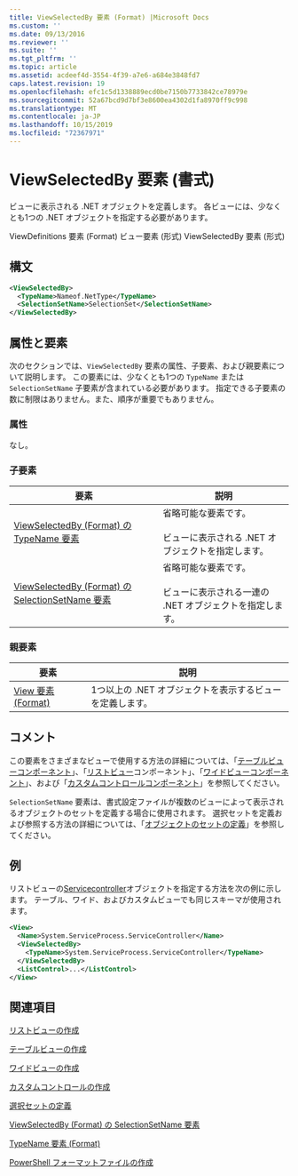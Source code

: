 ```yaml
---
title: ViewSelectedBy 要素 (Format) |Microsoft Docs
ms.custom: ''
ms.date: 09/13/2016
ms.reviewer: ''
ms.suite: ''
ms.tgt_pltfrm: ''
ms.topic: article
ms.assetid: acdeef4d-3554-4f39-a7e6-a684e3848fd7
caps.latest.revision: 19
ms.openlocfilehash: efc1c5d1338889ecd0be7150b7733842ce78979e
ms.sourcegitcommit: 52a67bcd9d7bf3e8600ea4302d1fa8970ff9c998
ms.translationtype: MT
ms.contentlocale: ja-JP
ms.lasthandoff: 10/15/2019
ms.locfileid: "72367971"
---
```

# <a name="viewselectedby-element-format"></a>ViewSelectedBy 要素 (書式)

ビューに表示される .NET オブジェクトを定義します。 各ビューには、少なくとも1つの .NET オブジェクトを指定する必要があります。

ViewDefinitions 要素 (Format) ビュー要素 (形式) ViewSelectedBy 要素 (形式)

## <a name="syntax"></a>構文

```xml
<ViewSelectedBy>
  <TypeName>Nameof.NetType</TypeName>
  <SelectionSetName>SelectionSet</SelectionSetName>
</ViewSelectedBy>
```

## <a name="attributes-and-elements"></a>属性と要素

次のセクションでは、`ViewSelectedBy` 要素の属性、子要素、および親要素について説明します。 この要素には、少なくとも1つの `TypeName` または `SelectionSetName` 子要素が含まれている必要があります。 指定できる子要素の数に制限はありません。また、順序が重要でもありません。

### <a name="attributes"></a>属性

なし。

### <a name="child-elements"></a>子要素

|要素|説明|
|-------------|-----------------|
|[ViewSelectedBy (Format) の TypeName 要素](./typename-element-for-viewselectedby-format.md)|省略可能な要素です。<br /><br /> ビューに表示される .NET オブジェクトを指定します。|
|[ViewSelectedBy (Format) の SelectionSetName 要素](./selectionsetname-element-for-viewselectedby-format.md)|省略可能な要素です。<br /><br /> ビューに表示される一連の .NET オブジェクトを指定します。|

### <a name="parent-elements"></a>親要素

|要素|説明|
|-------------|-----------------|
|[View 要素 (Format)](./view-element-format.md)|1つ以上の .NET オブジェクトを表示するビューを定義します。|

## <a name="remarks"></a>コメント

この要素をさまざまなビューで使用する方法の詳細については、「[テーブルビューコンポーネント](./creating-a-table-view.md)」、「[リストビュー](./creating-a-list-view.md)コンポーネント」、「[ワイドビューコンポーネント](./creating-a-wide-view.md)」、および「[カスタムコントロールコンポーネント](./creating-custom-controls.md)」を参照してください。

`SelectionSetName` 要素は、書式設定ファイルが複数のビューによって表示されるオブジェクトのセットを定義する場合に使用されます。 選択セットを定義および参照する方法の詳細については、「[オブジェクトのセットの定義](./defining-selection-sets.md)」を参照してください。

## <a name="example"></a>例

リストビューの[Servicecontroller](/dotnet/api/System.ServiceProcess.ServiceController)オブジェクトを指定する方法を次の例に示します。 テーブル、ワイド、およびカスタムビューでも同じスキーマが使用されます。

```xml
<View>
  <Name>System.ServiceProcess.ServiceController</Name>
  <ViewSelectedBy>
    <TypeName>System.ServiceProcess.ServiceController</TypeName>
  </ViewSelectedBy>
  <ListControl>...</ListControl>
</View>
```

## <a name="see-also"></a>関連項目

[リストビューの作成](./creating-a-list-view.md)

[テーブルビューの作成](./creating-a-table-view.md)

[ワイドビューの作成](./creating-a-wide-view.md)

[カスタムコントロールの作成](./creating-custom-controls.md)

[選択セットの定義](./defining-selection-sets.md)

[ViewSelectedBy (Format) の SelectionSetName 要素](./selectionsetname-element-for-viewselectedby-format.md)

[TypeName 要素 (Format)](./typename-element-for-viewselectedby-format.md)

[PowerShell フォーマットファイルの作成](./writing-a-powershell-formatting-file.md)
